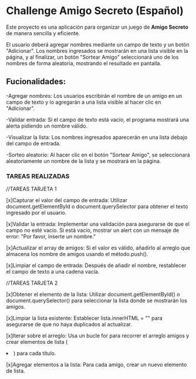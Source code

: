 # Challenge Amigo Secreto (Español)

Este proyecto es una aplicación para organizar un juego de **Amigo Secreto** de manera sencilla y eficiente.

El usuario deberá agregar nombres mediante un campo de texto y un botón "Adicionar". Los nombres ingresados se mostrarán en una lista visible en la página, y al finalizar, un botón "Sortear Amigo" seleccionará uno de los nombres de forma aleatoria, mostrando el resultado en pantalla.

## Fucionalidades:
-Agregar nombres: Los usuarios escribirán el nombre de un amigo en un campo de texto y lo agregarán a una lista visible al hacer clic en "Adicionar".

-Validar entrada: Si el campo de texto está vacío, el programa mostrará una alerta pidiendo un nombre válido.

-Visualizar la lista: Los nombres ingresados aparecerán en una lista debajo del campo de entrada.

-Sorteo aleatorio: Al hacer clic en el botón "Sortear Amigo", se seleccionará aleatoriamente un nombre de la lista y se mostrará en la página.

### TAREAS REALIZADAS

//TAREAS TARJETA 1

[x]Capturar el valor del campo de entrada: Utilizar document.getElementById o document.querySelector para obtener el texto ingresado por el usuario.

[x]Validar la entrada: Implementar una validación para asegurarse de que el campo no esté vacío. Si está vacío, mostrar un alert con un mensaje de error: "Por favor, inserte un nombre."

[x]Actualizar el array de amigos: Si el valor es válido, añadirlo al arreglo que almacena los nombre de amigos usando el método.push().

[x]Limpiar el campo de entrada: Después de añadir el nombre, restablecer el campo de texto a una cadena vacía.

//TAREAS TARJETA 2

[x]Obtener el elemento de la lista: Utilizar document.getElementById() o document.querySelector() para seleccionar la lista donde se mostrarán los amigos.

[x]Limpiar la lista existente: Establecer lista.innerHTML = "" para asegurarse de que no haya duplicados al actualizar.

[x]Iterar sobre el arreglo: Usa un bucle for para recorrer el arreglo amigos y crear elementos de lista (<li>) para cada título.

[x]Agregar elementos a la lista: Para cada amigo, crear un nuevo elemento de lista.